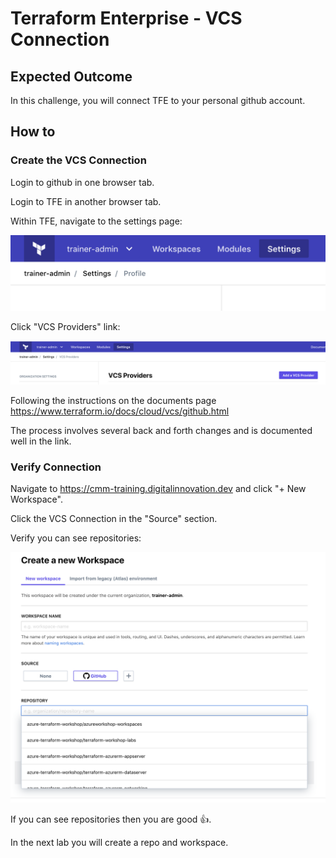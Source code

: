 # Terraform Enterprise - VCS Connection

## Expected Outcome

In this challenge, you will connect TFE to your personal github account.

## How to

### Create the VCS Connection

Login to github in one browser tab.

Login to TFE in another browser tab.

Within TFE, navigate to the settings page:

![](img/tfe-settings.png)

Click "VCS Providers" link:

![](img/tfe-settings-vcs.png)

Following the instructions on the documents page <https://www.terraform.io/docs/cloud/vcs/github.html>

The process involves several back and forth changes and is documented well in the link.

### Verify Connection

Navigate to <https://cmm-training.digitalinnovation.dev> and click "+ New Workspace".

Click the VCS Connection in the "Source" section.

Verify you can see repositories:

![](img/tfe-vcs-verify.png)

If you can see repositories then you are good :+1:.

In the next lab you will create a repo and workspace.
